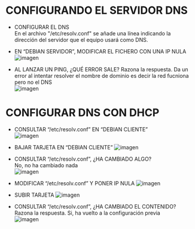# CONFIGURANDO EL SERVIDOR DNS 
  - CONFIGURAR EL DNS  
  En el archivo "/etc/resolv.conf" se añade una línea indicando la dirección del servidor que el equipo usará como DNS.  

  - EN “DEBIAN SERVIDOR”, MODIFICAR EL FICHERO CON UNA IP NULA
![imagen](https://github.com/user-attachments/assets/4228ade4-169b-40e9-bf80-a6fe173ecd05)  

  - AL LANZAR UN PING, ¿QUÉ ERROR SALE? Razona la respuesta.
    Da un error al intentar resolver el nombre de dominio es decir la red fucniona pero no el DNS  
![imagen](https://github.com/user-attachments/assets/4036a553-a3ba-4501-b17f-474edd3e776a)


# CONFIGURAR DNS CON DHCP
  - CONSULTAR “/etc/resolv.conf” EN “DEBIAN CLIENTE”  
![imagen](https://github.com/user-attachments/assets/2289f31b-dc09-4e43-b7f4-b76c8ddb3dd3)

  - BAJAR TARJETA EN “DEBIAN CLIENTE”
![imagen](https://github.com/user-attachments/assets/33ece6c1-b228-4c53-a09f-1966ce38e9d6)

  - CONSULTAR “/etc/resolv.conf”, ¿HA CAMBIADO ALGO?  
    No, no ha cambiado nada  
![imagen](https://github.com/user-attachments/assets/2289f31b-dc09-4e43-b7f4-b76c8ddb3dd3)

  - MODIFICAR “/etc/resolv.conf” Y PONER IP NULA
![imagen](https://github.com/user-attachments/assets/56231eeb-f0e1-4dcf-983c-4d588e8fb50c)

  - SUBIR TARJETA
![imagen](https://github.com/user-attachments/assets/6d3df0b3-b64f-41fb-9456-7d3f070fddf9)

  - CONSULTAR “/etc/resolv.conf”, ¿HA CAMBIADO EL CONTENIDO? Razona la respuesta.
    Si, ha vuelto a la configuración previa  
![imagen](https://github.com/user-attachments/assets/f208bb44-210d-4f87-b477-dd43db1124dd)


